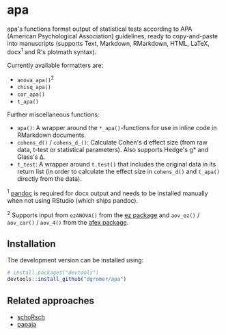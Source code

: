 # apa

apa's functions format output of statistical tests according to APA (American Psychological Association) guidelines, ready to copy-and-paste into manuscripts (supports Text, Markdown, RMarkdown, HTML, LaTeX, docx<sup>1</sup> and R's plotmath syntax).

Currently available formatters are:

-   `anova_apa()`<sup>2</sup>
-   `chisq_apa()`
-   `cor_apa()`
-   `t_apa()`

Further miscellaneous functions:

-   `apa()`: A wrapper around the `*_apa()`-functions for use in inline code in RMarkdown documents.
-   `cohens_d()` / `cohens_d_()`: Calculate Cohen's d effect size (from raw data, t-test or statistical parameters). Also supports Hedge's g* and Glass's &Delta;.
-   `t_test`: A wrapper around `t.test()` that includes the original data in its return list (in order to calculate the effect size in `cohens_d()` and `t_apa()` directly from the data).

<sup>1</sup> [pandoc](http://pandoc.org/) is required for docx output and needs to be installed manually when not using RStudio (which ships pandoc).

<sup>2</sup> Supports input from `ezANOVA()` from the [ez package](http://cran.r-project.org/package=ez) and `aov_ez()` / `aov_car()` / `aov_4()` from the [afex package](http://cran.r-project.org/package=afex).

## Installation

The development version can be installed using:

```r
# install.packages("devtools")
devtools::install_github("dgromer/apa")
```

## Related approaches

-   [schoRsch](http://cran.r-project.org/web/packages/schoRsch/)
-   [papaja](https://github.com/crsh/papaja)
